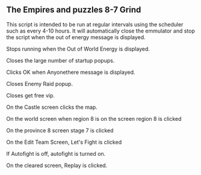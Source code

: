 ## The Empires and puzzles 8-7 Grind

This script is intended to be run at regular intervals using the scheduler such as every 4-10 hours.  It will automatically close the emmulator and stop the script when the out of energy message is displayed.

Stops running when the Out of World Energy is displayed.

Closes the large number of startup popups.

Clicks OK when Anyonethere message is displayed.

Closes Enemy Raid popup.

Closes get free vip.

On the Castle screen clicks the map.

On the world screen when region 8 is on the screen region 8 is clicked

On the province 8 screen stage 7 is clicked

On the Edit Team Screen, Let's Fight is clicked

If Autofight is off, autofight is turned on.

On the cleared screen, Replay is clicked.

